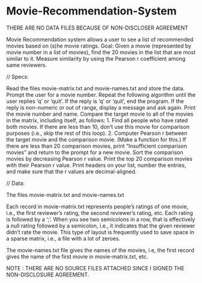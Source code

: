 # Movie-Recommendation-System

THERE ARE NO DATA FILES BECAUSE OF NON-DISCLOSER AGREEMENT

Movie Recommendation system allows a user to see a list of recommended movies based on (s)he movie ratings.
Goal:
Given a movie (represented by movie number in a list of movies), find the 20 movies in the list that are most similar to it. Measure similarity by using the Pearson r coefficient among same reviewers.

// Specs:

Read the files movie-matrix.txt and movie-names.txt and store the data.
Prompt the user for a movie number. Repeat the following algorithm until the user replies ‘q’ or ‘quit’.
If the reply is ‘q’ or ‘quit’, end the program.
If the reply is non-numeric or out of range, display a message and ask again.
Print the movie number and name.
Compare the target movie to all of the movies in the matrix, including itself, as follows:
	1.	Find all people who have rated both movies. If there are less than 10, don’t use this movie for comparison purposes (i.e., skip the rest of this loop).
	2.	Computer Pearson r between the target movie and the comparison movie. (Make a function for this.)
If there are less than 20 comparison movies, print “Insufficient comparison movies” and return to the prompt for a new movie.
Sort the comparison movies by decreasing Pearson r value.
Print the top 20 comparison movies with their Pearson r value. Print headers on your list, number the entries, and make sure that the r values are decimal-aligned.

// Data:

The files movie-matrix.txt and movie-names.txt

Each record in movie-matrix.txt represents people’s ratings of one movie, i.e., the first reviewer’s rating, the second reviewer’s rating, etc. Each rating is followed by a ‘;’. When you see two semicolons in a row, that is effectively a null rating followed by a semicolon, i.e., it indicates that the given reviewer didn’t rate the movie. This type of layout is frequently used to save space in a sparse matrix, i.e., a file with a lot of zeroes.

The movie-names.txt file gives the names of the movies, i.e, the first record gives the name of the first movie in movie-matrix.txt, etc.

NOTE : THERE ARE NO SOURCE FILES ATTACHED SINCE I SIGNED THE NON-DISCLOSURE AGREEMENT.
